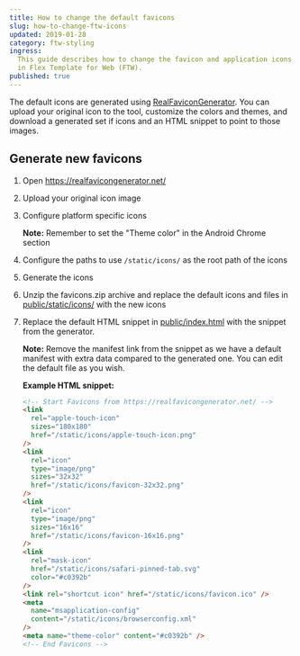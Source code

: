 ```yaml
---
title: How to change the default favicons
slug: how-to-change-ftw-icons
updated: 2019-01-28
category: ftw-styling
ingress:
  This guide describes how to change the favicon and application icons
  in Flex Template for Web (FTW).
published: true
---
```


The default icons are generated using
[RealFaviconGenerator](https://realfavicongenerator.net/). You can
upload your original icon to the tool, customize the colors and themes,
and download a generated set if icons and an HTML snippet to point to
those images.

## Generate new favicons

1.  Open https://realfavicongenerator.net/

2.  Upload your original icon image

3.  Configure platform specific icons

    **Note:** Remember to set the "Theme color" in the Android Chrome
    section

4.  Configure the paths to use `/static/icons/` as the root path of the
    icons

5.  Generate the icons

6.  Unzip the favicons.zip archive and replace the default icons and
    files in
    [public/static/icons/](https://github.com/sharetribe/flex-template-web/blob/master/public/static/icons/)
    with the new icons

7.  Replace the default HTML snippet in
    [public/index.html](https://github.com/sharetribe/flex-template-web/blob/master/public/index.html)
    with the snippet from the generator.

    **Note:** Remove the manifest link from the snippet as we have a
    default manifest with extra data compared to the generated one. You
    can edit the default file as you wish.

    **Example HTML snippet:**

    ```html
    <!-- Start Favicons from https://realfavicongenerator.net/ -->
    <link
      rel="apple-touch-icon"
      sizes="180x180"
      href="/static/icons/apple-touch-icon.png"
    />
    <link
      rel="icon"
      type="image/png"
      sizes="32x32"
      href="/static/icons/favicon-32x32.png"
    />
    <link
      rel="icon"
      type="image/png"
      sizes="16x16"
      href="/static/icons/favicon-16x16.png"
    />
    <link
      rel="mask-icon"
      href="/static/icons/safari-pinned-tab.svg"
      color="#c0392b"
    />
    <link rel="shortcut icon" href="/static/icons/favicon.ico" />
    <meta
      name="msapplication-config"
      content="/static/icons/browserconfig.xml"
    />
    <meta name="theme-color" content="#c0392b" />
    <!-- End Favicons -->
    ```
